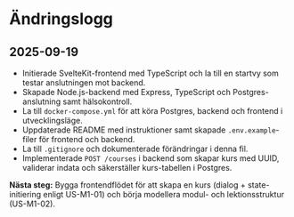 # Ändringslogg

## 2025-09-19

- Initierade SvelteKit-frontend med TypeScript och la till en startvy som testar anslutningen mot backend.
- Skapade Node.js-backend med Express, TypeScript och Postgres-anslutning samt hälsokontroll.
- La till `docker-compose.yml` för att köra Postgres, backend och frontend i utvecklingsläge.
- Uppdaterade README med instruktioner samt skapade `.env.example`-filer för frontend och backend.
- La till `.gitignore` och dokumenterade förändringar i denna fil.
- Implementerade `POST /courses` i backend som skapar kurs med UUID, validerar indata och säkerställer kurs-tabellen i Postgres.

**Nästa steg:** Bygga frontendflödet för att skapa en kurs (dialog + state-initiering enligt US-M1-01) och börja modellera modul- och lektionsstruktur (US-M1-02).
